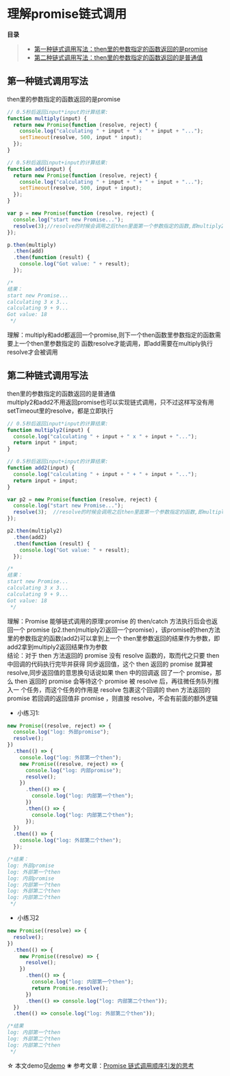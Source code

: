 # 理解promise链式调用
**目录**
> * [第一种链式调用写法：then里的参数指定的函数返回的是promise](#第一种链式调用写法)
> * [第二种链式调用写法：then里的参数指定的函数返回的是普通值](#第二种链式调用写法)

## 第一种链式调用写法
then里的参数指定的函数返回的是promise
```js
// 0.5秒后返回input*input的计算结果:
function multiply(input) {
  return new Promise(function (resolve, reject) {
    console.log("calculating " + input + " x " + input + "...");
    setTimeout(resolve, 500, input * input);
  });
}

// 0.5秒后返回input+input的计算结果:
function add(input) {
  return new Promise(function (resolve, reject) {
    console.log("calculating " + input + " + " + input + "...");
    setTimeout(resolve, 500, input + input);
  });
}

var p = new Promise(function (resolve, reject) {
  console.log("start new Promise...");
  resolve(3);//resolve的时候会调用之后then里面第一个参数指定的函数,即multiply2
});

p.then(multiply)
  .then(add)
  .then(function (result) {
    console.log("Got value: " + result);
  });

/*
结果：
start new Promise...
calculating 3 x 3...
calculating 9 + 9...
Got value: 18
 */
```
理解：multiply和add都返回一个promise,则下一个then函数里参数指定的函数需要上一个then里参数指定的
函数resolve才能调用，即add需要在multiply执行resolve才会被调用

## 第二种链式调用写法
then里的参数指定的函数返回的是普通值<br>
multiply2和add2不用返回promise也可以实现链式调用，只不过这样写没有用setTimeout里的resolve，都是立即执行
```js
// 0.5秒后返回input*input的计算结果:
function multiply2(input) {
  console.log("calculating " + input + " x " + input + "...");
  return input * input;
}

// 0.5秒后返回input+input的计算结果:
function add2(input) {
  console.log("calculating " + input + " + " + input + "...");
  return input + input;
}

var p2 = new Promise(function (resolve, reject) {
  console.log("start new Promise...");
  resolve(3);  //resolve的时候会调用之后then里面第一个参数指定的函数,即multiply2
});

p2.then(multiply2)
  .then(add2)
  .then(function (result) {
    console.log("Got value: " + result);
  });

/*
结果：
start new Promise...
calculating 3 x 3...
calculating 9 + 9...
Got value: 18
 */
```
理解：Promise 能够链式调用的原理:promise 的 then/catch 方法执行后会也返回一个 promise
(p2.then(multiply2)返回一个promise），该promise的then方法里的参数指定的函数(add2)可以拿到上一个
then里参数返回的结果作为参数，即add2拿到multiply2返回结果作为参数<br>
结论：对于 then 方法返回的 promise 没有 resolve 函数的，取而代之只要 then 中回调的代码执行完毕并获得
同步返回值，这个 then 返回的 promise 就算被 resolve,同步返回值的意思换句话说如果 then 中的回调返
回了一个 promise，那么 then 返回的 promise 会等待这个 promise 被 resolve 后，再往微任务队列推入一
个任务，而这个任务的作用是 resolve 包裹这个回调的 then 方法返回的 promise
若回调的返回值非 promise ，则直接 resolve，不会有前面的额外逻辑
* 小练习1:
```js
new Promise((resolve, reject) => {
  console.log("log: 外部promise");
  resolve();
})
  .then(() => {
    console.log("log: 外部第一个then");
    new Promise((resolve, reject) => {
      console.log("log: 内部promise");
      resolve();
    })
      .then(() => {
        console.log("log: 内部第一个then");
      })
      .then(() => {
        console.log("log: 内部第二个then");
      });
  })
  .then(() => {
    console.log("log: 外部第二个then");
  });

/*结果：
log: 外部promise
log: 外部第一个then
log: 内部promise
log: 内部第一个then
log: 外部第二个then
log: 内部第二个then
 */
```
* 小练习2
```js
new Promise((resolve) => {
  resolve();
})
  .then(() => {
    new Promise((resolve) => {
      resolve();
    })
      .then(() => {
        console.log("log: 内部第一个then");
        return Promise.resolve();
      })
      .then(() => console.log("log: 内部第二个then"));
  })
  .then(() => console.log("log: 外部第二个then"));

/*结果
log: 内部第一个then
log: 外部第二个then
log: 内部第二个then
 */
```
☆ 本文demo见[demo](./demo)
❀ 参考文章：[Promise 链式调用顺序引发的思考](https://juejin.im/post/6844903972008886279)